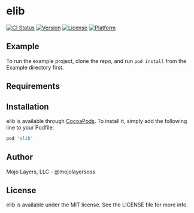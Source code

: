 # elib

[![CI Status](https://img.shields.io/travis/mojolayersoss/elib.svg?style=flat)](https://travis-ci.org/mojolayersoss/elib)
[![Version](https://img.shields.io/cocoapods/v/elib.svg?style=flat)](https://cocoapods.org/pods/elib)
[![License](https://img.shields.io/cocoapods/l/elib.svg?style=flat)](https://cocoapods.org/pods/elib)
[![Platform](https://img.shields.io/cocoapods/p/elib.svg?style=flat)](https://cocoapods.org/pods/elib)

## Example

To run the example project, clone the repo, and run `pod install` from the Example directory first.

## Requirements

## Installation

elib is available through [CocoaPods](https://cocoapods.org). To install
it, simply add the following line to your Podfile:

```ruby
pod 'elib'
```

## Author

Mojo Layers, LLC - @mojolayersoss

## License

elib is available under the MIT license. See the LICENSE file for more info.
